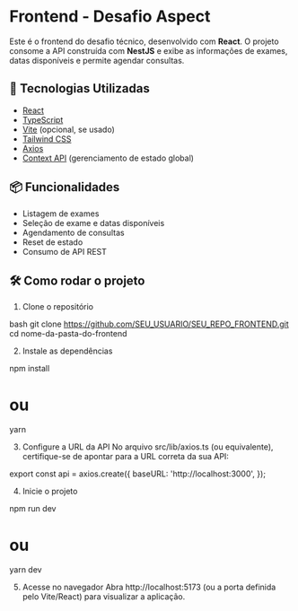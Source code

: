 # Frontend - Desafio Aspect

Este é o frontend do desafio técnico, desenvolvido com **React**. O projeto consome a API construída com **NestJS** e exibe as informações de exames, datas disponíveis e permite agendar consultas.

## 🚀 Tecnologias Utilizadas

- [React](https://reactjs.org/)
- [TypeScript](https://www.typescriptlang.org/)
- [Vite](https://vitejs.dev/) (opcional, se usado)
- [Tailwind CSS](https://tailwindcss.com/)
- [Axios](https://axios-http.com/)
- [Context API](https://reactjs.org/docs/context.html) (gerenciamento de estado global)

## 📦 Funcionalidades

- Listagem de exames
- Seleção de exame e datas disponíveis
- Agendamento de consultas
- Reset de estado
- Consumo de API REST

## 🛠️ Como rodar o projeto

1. Clone o repositório

bash
git clone https://github.com/SEU_USUARIO/SEU_REPO_FRONTEND.git
cd nome-da-pasta-do-frontend

2. Instale as dependências

npm install
# ou
yarn

3. Configure a URL da API
No arquivo src/lib/axios.ts (ou equivalente), certifique-se de apontar para a URL correta da sua API:

export const api = axios.create({
  baseURL: 'http://localhost:3000',
});

4. Inicie o projeto

npm run dev
# ou
yarn dev

5. Acesse no navegador
Abra http://localhost:5173 (ou a porta definida pelo Vite/React) para visualizar a aplicação.

